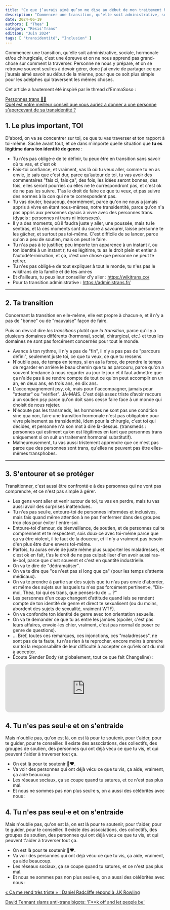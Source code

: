 ```yaml
---
title: "Ce que j’aurais aimé qu’on me dise au début de mon traitement hormonal"
description: "Commencer une transition, qu'elle soit administrative, sociale, hormonale et/ou chirurgicale, c'est une épreuve..."
date: 2024-06-19
authors: [ "Thea" ]
category: "Resis'Trans"
edition: "Juin 2024"
tags: [ "transidentité", "Inclusion" ]
---
```


Commencer une transition, qu'elle soit administrative, sociale, hormonale et/ou chirurgicale, c'est une épreuve et on ne nous apprend pas grand-chose sur comment la traverser. Personne ne nous y prépare, et on se retrouve souvent seul·es à devoir gérer, donc j'ai envie de partager ce que j'aurais aimé savoir au début de la mienne, pour que ce soit plus simple pour les adelphes qui traversent les mêmes choses.

Cet article a hautement été inspiré par le thread d'EmmaSoso :

[Personnes trans 🏳️‍⚧️<br>Quel est votre meilleur conseil que vous auriez à donner a une personne s&#39;apercevant de sa transidentité ?](https://x.com/EmmaSoso3/status/1782070527009452265)

## 1. Le plus important, TOI

D'abord, on va se concentrer sur toi, ce que tu vas traverser et ton rapport à toi-même. Sache avant tout, et ce dans n'importe quelle situation que **tu es légitime dans ton identité de genre** :

- Tu n'es pas obligé·e de te définir, tu peux être en transition sans savoir où tu vas, et c'est ok
- Fais-toi confiance, et vraiment, vas là où tu veux aller, comme tu en as envie, je sais que c'est dur, parce qu’autour de toi, tu vas avoir des commentaires "fais ci, fais ça", des fois, les idées seront bonnes, des fois, elles seront pourries ou elles ne te correspondront pas, et c'est ok de ne pas les suivre. T'as le droit de faire ce que tu veux, et pas suivre des normes à la con qui ne te correspondent pas.
- Tu vas douter, beaucoup, énormément, parce qu'on ne nous a jamais appris à vivre en étant nous-mêmes, notre transidentité, parce qu'on n'a pas appris aux personnes dyacis à vivre avec des personnes trans. (dyacis : personnes ni trans ni intersexes).
- Il y a des moments, où il faudra juste y aller, une poussée, mais tu le sentiras, et là ces moments sont du sucre à savourer, laisse personne te les gâcher, et surtout pas toi-même. C'est difficile de se lancer, parce qu'on a peu de soutien, mais on peut le faire.
- Tu n'as pas à te justifier, peu importe ton apparence à un instant *t*, ou ton identité à un instant *t*, tu es légitime, tu as le droit plein et entier à l'autodétermination, et ça, c'est une chose que personne ne peut te retirer.
- Tu n'es pas obligé·e de tout expliquer à tout le monde, tu n'es pas le wikitrans de la famille et de tes ami·es
- Et d'ailleurs, tu peux leur conseiller d'y aller : https://wikitrans.co/
- Pour ta transition administrative : https://administrans.fr/

---

## 2. Ta transition

Concernant la transition en elle-même, elle est propre à chacun·e, et il n'y a pas de "bonne" ou de "mauvaise" façon de faire.

Puis on devrait dire *les transitions* plutôt que *la transition*, parce qu'il y a plusieurs domaines
différents (hormonal, social, chirurgical, etc.) et tous les domaines ne sont pas forcément concernés pour tout le monde.

- Avance à ton rythme, il n'y a pas de "fin", il n'y a pas pas de "parcours défini", seulement juste toi, ce que tu veux, ce que tu ressens.
- N'oublie pas, de temps en temps, si en as la force, de prendre le temps de regarder en arrière le beau chemin que tu as parcouru, parce qu'on a souvent tendance à nous regarder au jour le jour et il faut admettre que ça n'aide pas à se rendre compte de tout ce qu'on peut accomplir en un an, en deux ans, en trois ans, en dix ans.
- L'accompagnement psy, ok, mais pour t'accompagner, jamais pour "attester" ou "vérifier". JA-MAIS. 
C'est déjà assez triste d’avoir recours à un soutien psy parce qu'on doit sans cesse faire face à un monde qui choisit de nous rejeter.
- N'écoute pas les transmeds, les hormones ne sont pas une condition sine qua non, faire une transition hormonale n'est pas obligatoire pour vivre pleinement sa transidentité, idem pour la chirurgie, c'est toi qui décides, et personne n'a son mot à dire là-dessus. 
(transmeds : personnes qui estiment qu’on est légitimes en tant que personnes trans uniquement si on suit un traitement hormonal substitutif).
- Malheureusement, tu vas aussi tristement apprendre que ce n'est pas parce que des personnes sont trans, qu'elles ne peuvent pas être elles-mêmes transphobes.

---

## 3. S'entourer et se protéger

Transitionner, c'est aussi être confronté·e à des personnes qui ne vont pas comprendre, et ce n'est pas simple à gérer.

- Les gens vont aller et venir autour de toi, tu vas en perdre, mais tu vas aussi avoir des surprises inattendues.
- Tu n'es pas seul·e, entoure-toi de personnes informées et inclusives, mais fais quand même attention à ne pas t'enfermer dans des groupes trop clos pour éviter l'entre-soi.
- Entoure-toi d'amour, de bienveillance, de soutien, et de personnes qui te comprennent et te respectent, sois doux·ce avec toi-même parce que ça va être violent, il te faut de la douceur, et il n'y a vraiment pas besoin d'en plus être dur·e envers toi-même.
- Parfois, tu auras envie de juste même plus supporter les maladresses, et c'est ok en fait, t'as le droit de ne pas culpabiliser d'en avoir aussi ras-le-bol, parce que c'est souvent et c'est en quantité industrielle.
- On va te dire de "dédramatiser".
- On va te dire que "ce n'est pas si long que ça" (pour les temps d'attente médicaux).
- On va te prendre à partie sur des sujets que tu n'as pas envie d'aborder, et même des sujets sur lesquels tu n'es pas forcément pertinent·e, "Dis-moi, Thea, toi qui es trans, que penses-tu de ... ?"
- Les personnes d'un coup changent d'attitude quand iels se rendent compte de ton identité de genre et direct te sexualisent (ou du moins, abordent des sujets de sexualité, vraiment WTF).
- On va confondre ton identité de genre avec ton orientation sexuelle.
- On va te demander ce que tu as entre les jambes (spoiler, c'est pas leurs affaires, envoie-les chier, vraiment, c'est pas normal de poser ce genre de questions).
- ... Bref, toutes ces remarques, ces injonctions, ces "maladresses", ne sont pas de ta faute, tu n'as rien à te reprocher, encore moins à prendre sur toi la responsabilité de leur difficulté à accepter ce qu'iels ont du mal à accepter.
- Écoute Slender Body (et globalement, tout ce que fait Changeline) :

<iframe style="border-radius:12px" src="https://open.spotify.com/embed/track/2lDmxStrfjFc8yjusI2qmw?utm_source=generator&theme=0" width="100%" height="152" frameBorder="0" allowfullscreen="" allow="autoplay; clipboard-write; encrypted-media; fullscreen; picture-in-picture" loading="lazy"></iframe>

## 4. Tu n'es pas seul·e et on s'entraide

Mais n'oublie pas, qu'on est là, on est là pour te soutenir, pour t'aider, pour te guider, pour te conseiller. Il existe des associations, des collectifs, des groupes de soutien, des personnes qui ont déjà vécu ce que tu vis, et qui peuvent t'aider à traverser tout ça.

- On est là pour te soutenir 🤍❤️.
- Va voir des personnes qui ont déjà vécu ce que tu vis, ça aide, vraiment, ça aide beaucoup.
- Les réseaux sociaux, ça se coupe quand tu satures, et ce n'est pas plus mal.
- Et nous ne sommes pas non plus seul·e·s, on a aussi des célébrités avec nous :

## 4. Tu n'es pas seul·e et on s'entraide

Mais n'oublie pas, qu'on est là, on est là pour te soutenir, pour t'aider, pour te guider, pour te conseiller. Il existe des associations, des collectifs, des groupes de soutien, des personnes qui ont déjà vécu ce que tu vis, et qui peuvent t'aider à traverser tout ça.

- On est là pour te soutenir 🤍❤️.
- Va voir des personnes qui ont déjà vécu ce que tu vis, ça aide, vraiment, ça aide beaucoup.
- Les réseaux sociaux, ça se coupe quand tu satures, et ce n'est pas plus mal.
- Et nous ne sommes pas non plus seul·e·s, on a aussi des célébrités avec nous :

[« Ça me rend très triste » : Daniel Radcliffe répond à J.K Rowling](https://www.huffingtonpost.fr/people/article/daniel-radcliffe-repond-a-j-k-rowling-qui-ne-veut-pas-lui-pardonner-d-avoir-pris-la-defense-des-personnes-trans_233386.html)

[David Tennant slams anti-trans bigots: 'F**k off and let people be'](https://www.thepinknews.com/2024/05/07/david-tennant-speaks-out-weaponising-trans-rights/)
